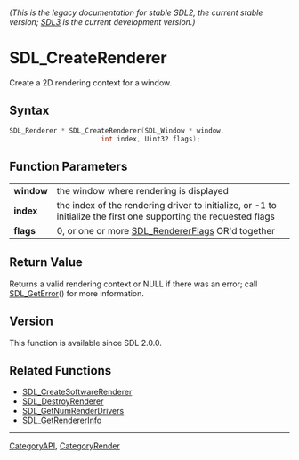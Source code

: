 ###### (This is the legacy documentation for stable SDL2, the current stable version; [SDL3](https://wiki.libsdl.org/SDL3/) is the current development version.)
# SDL_CreateRenderer

Create a 2D rendering context for a window.

## Syntax

```c
SDL_Renderer * SDL_CreateRenderer(SDL_Window * window,
                       int index, Uint32 flags);

```

## Function Parameters

|                |                                                                                                                   |
| -------------- | ----------------------------------------------------------------------------------------------------------------- |
| **window**     | the window where rendering is displayed                                                                           |
| **index**      | the index of the rendering driver to initialize, or -1 to initialize the first one supporting the requested flags |
| **flags**      | 0, or one or more [SDL_RendererFlags](SDL_RendererFlags) OR'd together                                            |

## Return Value

Returns a valid rendering context or NULL if there was an error; call
[SDL_GetError](SDL_GetError)() for more information.

## Version

This function is available since SDL 2.0.0.

## Related Functions

* [SDL_CreateSoftwareRenderer](SDL_CreateSoftwareRenderer)
* [SDL_DestroyRenderer](SDL_DestroyRenderer)
* [SDL_GetNumRenderDrivers](SDL_GetNumRenderDrivers)
* [SDL_GetRendererInfo](SDL_GetRendererInfo)

----
[CategoryAPI](CategoryAPI), [CategoryRender](CategoryRender)


